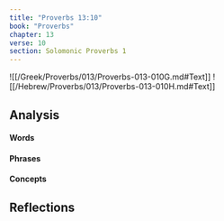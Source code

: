 ```yaml
---
title: "Proverbs 13:10"
book: "Proverbs"
chapter: 13
verse: 10
section: Solomonic Proverbs 1
---
```

![[/Greek/Proverbs/013/Proverbs-013-010G.md#Text]]
![[/Hebrew/Proverbs/013/Proverbs-013-010H.md#Text]]

## Analysis

#### Words

#### Phrases

#### Concepts

## Reflections

